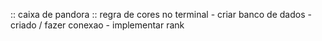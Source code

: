 :: caixa de pandora ::
regra de cores no terminal
    - criar banco de dados
        -criado / fazer conexao
    - implementar rank
    
